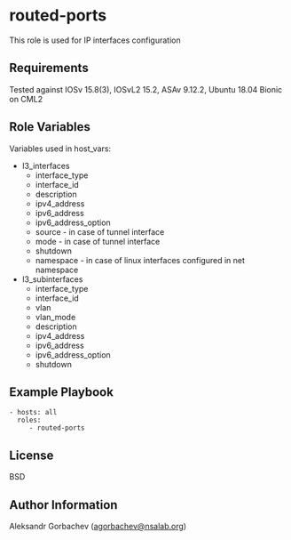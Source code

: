 routed-ports
=========

This role is used for IP interfaces configuration

Requirements
------------

Tested against IOSv 15.8(3), IOSvL2 15.2, ASAv 9.12.2, Ubuntu 18.04 Bionic on CML2

Role Variables
--------------

Variables used in host_vars:
- l3_interfaces
  - interface_type
  - interface_id
  - description
  - ipv4_address
  - ipv6_address
  - ipv6_address_option
  - source - in case of tunnel interface
  - mode - in case of tunnel interface
  - shutdown
  - namespace - in case of linux interfaces configured in net namespace
- l3_subinterfaces
  - interface_type
  - interface_id
  - vlan
  - vlan_mode
  - description
  - ipv4_address
  - ipv6_address
  - ipv6_address_option
  - shutdown

Example Playbook
----------------

    - hosts: all
      roles:
         - routed-ports

License
-------

BSD

Author Information
------------------

Aleksandr Gorbachev (agorbachev@nsalab.org)
